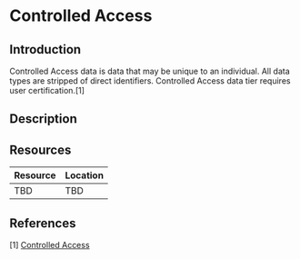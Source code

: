 # Controlled Access #
## Introduction ##
Controlled Access data is data that may be unique to an individual. All data types are stripped of direct identifiers. 
Controlled Access data tier requires user certification.[1]
## Description ##
## Resources ##
| Resource | Location |
| --- | --- |
| TBD | TBD | 
## References ##
[1] [Controlled Access](https://wiki.nci.nih.gov/display/TCGA/Controlled+access)
